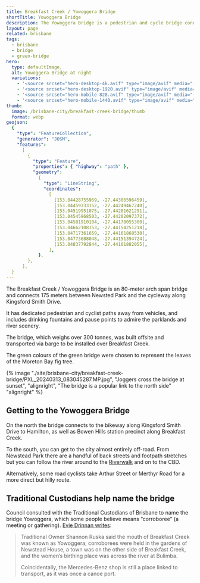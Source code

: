 ```yaml
---
title: Breakfast Creek / Yowoggera Bridge
shortTitle: Yowoggera Bridge
description: The Yowoggera Bridge is a pedestrian and cycle bridge connecting Newstead with the riverwalk at Hamilton
layout: page
related: brisbane
tags:
  - brisbane
  - bridge
  - green-bridge
hero:
  type: defaultImage,
  alt: Yowoggera Bridge at night
  variations:
    - '<source srcset="hero-desktop-4k.avif" type="image/avif" media="(orientation: landscape)" width="3990" height="1702" />'
    - '<source srcset="hero-desktop-1920.avif" type="image/avif" media="(orientation: landscape)" width="1920" height="819" />'
    - '<source srcset="hero-mobile-828.avif" type="image/avif" media="(max-width: 414px)" width=828 height=519 />'
    - '<source srcset="hero-mobile-1440.avif" type="image/avif" media="(min-width: 415px)" width=1440 height=902 />'
thumb:
  image: /brisbane-city/breakfast-creek-bridge/thumb
  format: webp
geojson:
  {
    "type": "FeatureCollection",
    "generator": "JOSM",
    "features":
      [
        {
          "type": "Feature",
          "properties": { "highway": "path" },
          "geometry":
            {
              "type": "LineString",
              "coordinates":
                [
                  [153.04428755969, -27.44306596459],
                  [153.04459333152, -27.44249467240],
                  [153.04519951075, -27.44201621291],
                  [153.04545968503, -27.44202097372],
                  [153.04581910104, -27.44178055300],
                  [153.04662108153, -27.44154251218],
                  [153.04717361659, -27.44161868530],
                  [153.04773688048, -27.44151394724],
                  [153.04837792844, -27.44101882055],
                ],
            },
        },
      ],
  }
---
```


The Breakfast Creek / Yowoggera Bridge is an 80-meter arch span bridge and connects 175 meters between Newsted Park and the cycleway along Kingsford Smith Drive.

It has dedicated pedestrian and cyclist paths away from vehicles, and includes drinking fountains and pause points to admire the parklands and river scenery.

The bridge, which weighs over 300 tonnes, was built offsite and transported via barge to be installed over Breakfast Creek.

The green colours of the green bridge were chosen to represent the leaves of the Moreton Bay fig tree.

{% image "./site/brisbane-city/breakfast-creek-bridge/PXL_20240313_083045287.MP.jpg", "Joggers cross the bridge at sunset", "alignright", "The bridge is a popular link to the north side" "alignright" %}

## Getting to the Yowoggera Bridge

On the north the bridge connects to the bikeway along Kingsford Smith Drive to Hamilton, as well as Bowen Hills station precinct along Breakfast Creek.

To the south, you can get to the city almost entirely off-road. From Newstead Park there are a handful of back streets and footpath stretches but you can follow the river around to the [Riverwalk](/brisbane-city/riverwalk/) and on to the CBD.

Alternatively, some road cyclists take Arthur Street or Merthyr Road for a more direct but hilly route.

## Traditional Custodians help name the bridge

Council consulted with the Traditional Custodians of Brisbane to name the bridge Yowoggera, which some people believe means “corroboree” (a meeting or gathering). <a href="https://newfarmpark.com.au/breakfast-creek-bridge-a-corroboree-connection/">Evie Drinnan writes</a>:

<blockquote>
  <p>Traditional Owner Shannon Ruska said the mouth of Breakfast Creek was known as Yowoggera; corroborees were held in the gardens of Newstead House, a town was on the other side of Breakfast Creek, and the women’s birthing place was across the river at Bulimba.</p>

  <p>Coincidentally, the Mercedes-Benz shop is still a place linked to transport, as it was once a canoe port.</p>
</blockquote>
